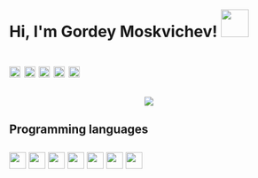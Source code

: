 
<h1> Hi, I'm Gordey Moskvichev! <img src="http://i.piccy.info/i9/86e928ecfd4eac3881c79d0e4ec2d60e/1604850759/77114/1389629/84163Snymok_ekrana_2020_11_08_v_18_57_56.png" width="50"><h1>
<p>
    <a href="https://vk.com/id219052655" alt="Vkontakte"><img src="http://i.piccy.info/i9/0189d6ae0d8358ac45be8e531964bbc4/1604854045/10646/1389629/vk.png" width="20"></a>
    <a href="https://t.me/gordeyms" alt="Telegram"><img src="http://i.piccy.info/i9/e5341ace660b14871c5654806471b2c3/1604853728/15432/1389629/37799telegram.png" width="20"></a>
    <a href="https://join.skype.com/invite/fcz8eNJbUb5p" alt="Skype"><img src="http://i.piccy.info/i9/a42f62beb666248380caeed25468ea32/1604854121/17392/1389629/9511skype.png" width="20"></a>
    <a href="https://wa.me/79687975261/" alt="Whatsapp"><img src="http://i.piccy.info/i9/e4bf1583c2ba8ae52863de4dc1367d55/1604854159/18262/1389629/whatsapp.png" width="20"></a>
    <a href="mailto:gordey.moskvichev@gmail.com" alt="Email"><img src="http://i.piccy.info/i9/f6cf9885ab9384c6f1a4dec2ba31fa10/1604854653/5050/1389629/gmail_logo.png" width="20"></a>
 <p>
 <div align="center">
	<img src="https://github.com/FunctionalGordun/FunctionalGordun/blob/main/2.gif">
</div>
<h2>Programming languages<h2>
        <img src="http://i.piccy.info/i9/9cecb416b0e3323928958bcb9c75dc92/1604855994/24758/1389629/c.png" width="30">
        <img src="http://i.piccy.info/i9/5162ca42b0d170e13745e691746ed98b/1604856026/29965/1389629/37897c_1_.png"
             width="30">
        <img src="http://i.piccy.info/i9/2324934fef034b6ae4a4f4779ce6ff2d/1604856061/21008/1389629/php.png" width="30">
        <img src="http://i.piccy.info/i9/ed77024433fe1abeab2f87aabcc78732/1604856083/21271/1389629/html_5.png" width="30">
        <img src="http://i.piccy.info/i9/3e7e93fed8a913638df717e3c6984359/1604856115/20979/1389629/css.png" width="30">
        <img src="http://i.piccy.info/i9/81594c5883cbabf2e1f62c56b6318c30/1604856136/20062/1389629/javascript.png" width="30">
        <img src="http://i.piccy.info/i9/ecadfc32a3f9153830c8ac62dc7a4e8a/1604856155/28778/1389629/gnu_bash.png" width="30">
<!-- <div class="codewar"> // как будет 5 ката поставлю
<br>
<img src="https://www.codewars.com/users/Gordun/badges/small" >
</div> -->
<!--
